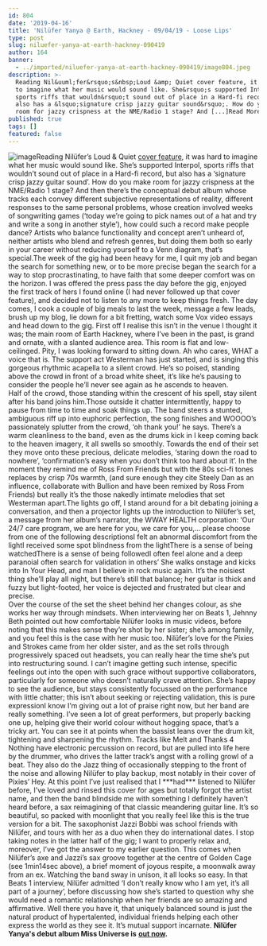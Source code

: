 ```yaml
---
id: 804
date: '2019-04-16'
title: 'Nilüfer Yanya @ Earth, Hackney - 09/04/19 - Loose Lips'
type: post
slug: niluefer-yanya-at-earth-hackney-090419
author: 164
banner:
  - ../imported/niluefer-yanya-at-earth-hackney-090419/image804.jpeg
description: >-
  Reading Nil&uuml;fer&rsquo;s&nbsp;Loud &amp; Quiet cover feature, it was hard
  to imagine what her music would sound like. She&rsquo;s supported Interpol,
  sports riffs that wouldn&rsquo;t sound out of place in a Hard-fi record, but
  also has a &lsquo;signature crisp jazzy guitar sound&rsquo;. How do you make
  room for jazzy crispness at the NME/Radio 1 stage? And [...]Read More...
published: true
tags: []
featured: false
---
```

![image](../../imported/niluefer-yanya-at-earth-hackney-090419/image804.jpeg)Reading Nilüfer’s Loud & Quiet [cover feature](https://www.loudandquiet.com/interview/nilufer-yanya-finding-a-quiet-mind/), it was hard to imagine what her music would sound like. She’s supported Interpol, sports riffs that wouldn’t sound out of place in a Hard-fi record, but also has a ‘signature crisp jazzy guitar sound’. How do you make room for jazzy crispness at the NME/Radio 1 stage? And then there’s the conceptual debut album whose tracks each convey different subjective representations of reality, different responses to the same personal problems, whose creation involved weeks of songwriting games (‘today we’re going to pick names out of a hat and try and write a song in another style’), how could such a record make people dance? Artists who balance functionality and concept aren’t unheard of, neither artists who blend and refresh genres, but doing them both so early in your career without reducing yourself to a Venn diagram, that’s special.The week of the gig had been heavy for me, I quit my job and began the search for something new, or to be more precise began the search for a way to stop procrastinating, to have faith that some deeper comfort was on the horizon. I was offered the press pass the day before the gig, enjoyed the first track of hers I found online (I had never followed up that cover feature), and decided not to listen to any more to keep things fresh. The day comes, I cook a couple of big meals to last the week, message a few leads, brush up my blog, lie down for a bit fretting, watch some Vox video essays and head down to the gig. First off I realise this isn’t in the venue I thought it was; the main room of Earth Hackney, where I’ve been in the past, is grand and ornate, with a slanted audience area. This room is flat and low-ceilinged. Pity, I was looking forward to sitting down. Ah who cares, WHAT a voice that is. The support act Westerman has just started, and is singing this gorgeous rhythmic acapella to a silent crowd. He’s so poised, standing above the crowd in front of a broad white sheet, it’s like he’s pausing to consider the people he’ll never see again as he ascends to heaven.   
[](https://www.youtube.com/watch?v=wZDbA_TdRLw)Half of the crowd, those standing within the crescent of his spell, stay silent after his band joins him.Those outside it chatter intermittently, happy to pause from time to time and soak things up. The band steers a stunted, ambiguous riff up into euphoric perfection, the song finishes and WOOOO’s passionately splutter from the crowd, ‘oh thank you!’ he says. There’s a warm cleanliness to the band, even as the drums kick in I keep coming back to the heaven imagery, it all swells so smoothly. Towards the end of their set they move onto these precious, delicate melodies, ‘staring down the road to nowhere’, ‘confirmation’s easy when you don’t think too hard about it’. In the moment they remind me of Ross From Friends but with the 80s sci-fi tones replaces by crisp 70s warmth, (and sure enough they cite Steely Dan as an influence, collaborate with Bullion and have been remixed by Ross From Friends) but really it’s the those nakedly intimate melodies that set Westerman apart.The lights go off, I stand around for a bit debating joining a conversation, and then a projector lights up the introduction to Nilüfer’s set, a message from her album’s narrator, the WWAY HEALTH corporation: ‘Our 24/7 care program, we are here for you, we care for you,… please choose from one of the following descriptionsI felt an abnormal discomfort from the lightI received some spot blindness from the lightThere is a sense of being watchedThere is a sense of being followedI often feel alone and a deep paranoiaI often search for validation in others’ She walks onstage and kicks into In Your Head, and man I believe in rock music again. It’s the noisiest thing she’ll play all night, but there’s still that balance; her guitar is thick and fuzzy but light-footed, her voice is dejected and frustrated but clear and precise.   
Over the course of the set the sheet behind her changes colour, as she works her way through mindsets. When interviewing her on Beats 1, Jehnny Beth pointed out how comfortable Nilüfer looks in music videos, before noting that this makes sense they’re shot by her sister; she’s among family, and you feel this is the case with her music too. Nilüfer’s love for the Pixies and Strokes came from her older sister, and as the set rolls through progressively spaced out headsets, you can really hear the time she’s put into restructuring sound. I can’t imagine getting such intense, specific feelings out into the open with such grace without supportive collaborators, particularly for someone who doesn’t naturally crave attention. She’s happy to see the audience, but stays consistently focussed on the performance with little chatter; this isn’t about seeking or rejecting validation, this is pure expressionI know I’m giving out a lot of praise right now, but her band are really something. I’ve seen a lot of great performers, but properly backing one up, helping give their world colour without hogging space, that’s a tricky art. You can see it at points when the bassist leans over the drum kit, tightening and sharpening the rhythm. Tracks like Melt and Thanks 4 Nothing have electronic percussion on record, but are pulled into life here by the drummer, who drives the latter track’s angst with a rolling growl of a beat. They also do the Jazz thing of occasionally stepping to the front of the noise and allowing Nilüfer to play backup, most notably in their cover of Pixies’ Hey. At this point I’ve just realised that I \*\*\*had\*\*\* listened to Nilüfer before, I’ve loved and rinsed this cover for ages but totally forgot the artist name, and then the band blindside me with something I definitely haven’t heard before, a sax reimagining of that classic meandering guitar line. It’s so beautiful, so packed with moonlight that you really feel like this is the true version for a bit. The saxophonist Jazzi Bobbi was school friends with Nilüfer, and tours with her as a duo when they do international dates. I stop taking notes in the latter half of the gig; I want to properly relax and, moreover, I’ve got the answer to my earlier question. This comes when Nilüfer’s axe and Jazzi’s sax groove together at the centre of Golden Cage (see 1min14sec above), a brief moment of joyous respite, a moonwalk away from an ex. Watching the band sway in unison, it all looks so easy. In that Beats 1 interview, Nilüfer admitted ‘I don’t really know who I am yet, it’s all part of a journey’, before discussing how she’s started to question why she would need a romantic relationship when her friends are so amazing and affirmative. Well there you have it, that uniquely balanced sound is just the natural product of hypertalented, individual friends helping each other express the world as they see it. It’s mutual support incarnate. **Nilüfer Yanya's debut album Miss Universe is** [**out now**](https://niluferyanya.bandcamp.com/album/miss-universe)**.**